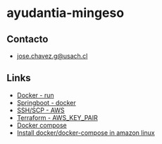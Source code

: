 # ayudantia-mingeso

## Contacto

- [jose.chavez.g@usach.cl](mailto:jose.chavez.g@usach.cl)

## Links

- [Docker - run]
- [Springboot - docker]
- [SSH/SCP - AWS]
- [Terraform - AWS_KEY_PAIR]
- [Docker compose]
- [Install docker/docker-compose in amazon linux]

[Docker - run]:https://docs.docker.com/engine/reference/run/
[Springboot - docker]:https://spring.io/guides/gs/spring-boot-docker/
[DockerHub]:https://hub.docker.com/
[Terraform AWS]:https://learn.hashicorp.com/tutorials/terraform/aws-build?in=terraform/aws-get-started
[SSH/SCP - AWS]:https://docs.aws.amazon.com/es_es/AWSEC2/latest/UserGuide/AccessingInstancesLinux.html
[Terraform - AWS_KEY_PAIR]:https://registry.terraform.io/providers/hashicorp/aws/latest/docs/resources/key_pair
[Docker compose]:https://docs.docker.com/compose/
[Install docker/docker-compose in amazon linux]:https://www.cyberciti.biz/faq/how-to-install-docker-on-amazon-linux-2/]
